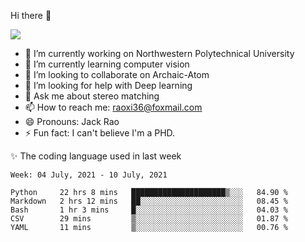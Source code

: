 Hi there 👋

![](https://github-readme-stats.vercel.app/api?username=Raohaocheng)

- 🔭 I’m currently working on Northwestern Polytechnical University
- 🌱 I’m currently learning computer vision
- 👯 I’m looking to collaborate on Archaic-Atom
- 🤔 I’m looking for help with Deep learning
- 💬 Ask me about stereo matching
- 📫 How to reach me: raoxi36@foxmail.com
- 😄 Pronouns: Jack Rao
- ⚡ Fun fact: I can't believe I'm a PHD.

✨ The coding language used in last week
<!--START_SECTION:waka-->
```text
Week: 04 July, 2021 - 10 July, 2021

Python     22 hrs 8 mins   █████████████████████▒░░░   84.90 % 
Markdown   2 hrs 12 mins   ██░░░░░░░░░░░░░░░░░░░░░░░   08.45 % 
Bash       1 hr 3 mins     █░░░░░░░░░░░░░░░░░░░░░░░░   04.03 % 
CSV        29 mins         ▒░░░░░░░░░░░░░░░░░░░░░░░░   01.87 % 
YAML       11 mins         ▒░░░░░░░░░░░░░░░░░░░░░░░░   00.76 % 
```
<!--END_SECTION:waka-->


